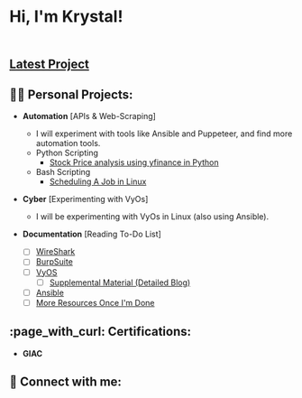 <h1>Hi, I'm Krystal!</h1>
<h2><br/><a href="https://github.com/Kelllyy1/Stock-Analysis">Latest Project</a></h2>
<h2>👨‍💻 Personal Projects:</h2>

<!--
- <b>Software Develoment</b> [Will be on Security Compliance]
  - I don't know yet how I will implement this project
  - May be a research project/blog
  -->
    
- <b>Automation</b> [APIs & Web-Scraping]
  - </b></i>I will experiment with tools like Ansible and Puppeteer, and find more automation tools.
  - Python Scripting
    - <a href="https://github.com/Kelllyy1/Stock-Analysis">Stock Price analysis using yfinance in Python</a></h1>
  - Bash Scripting
    - <a href="https://github.com/Kelllyy1/Linux-Job-Scheduling">Scheduling A Job in Linux</a></h1>

 - <b>Cyber</b> [Experimenting with VyOs]
    - </i>I will be experimenting with VyOs in Linux (also using Ansible).

  - <b>Documentation</b> [Reading To-Do List]
    - [ ] <a href="https://www.wireshark.org/docs/wsug_html_chunked/">WireShark</a>
    - [ ] <a href="https://portswigger.net/burp/documentation/desktop">BurpSuite</a>
    - [ ] <a href="https://docs.vyos.io/en/sagitta/">VyOS</a>
      - [ ] <a href="https://blog.kroy.io/2020/05/04/vyos-from-scratch-edition-1/">Supplemental Material (Detailed Blog)</a>
    - [ ] <a href="https://docs.ansible.com/ansible/latest/index.html">Ansible</a>
    - [ ] <a href="https://owasp.org/www-community/Vulnerability_Scanning_Tools">More Resources Once I'm Done</a>

<h2> :page_with_curl: Certifications:</h2>

- <b>GIAC</b>

 <!--
<h2>👨‍💻 Cybersecurity Projects:</h2>

- <b>Project 1</b>
  - Description
- <b>Project 2</b>
  - Description</b></i>
  -->

<h2> 🤳 Connect with me:</h2>

[linkedin]: https://linkedin.com/in/krystalkelly25

<!--

Here are some ideas to get you started:

- 🔭 I’m currently working on ...
- 🌱 I’m currently learning ...
- 👯 I’m looking to collaborate on ...
- 🤔 I’m looking for help with ...
- 💬 Ask me about ...
- 📫 How to reach me: ...
- 😄 Pronouns: ...
- ⚡ Fun fact: ...
-->

